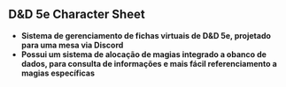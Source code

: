 ## D&D 5e Character Sheet

- **Sistema de gerenciamento de fichas virtuais de D&D 5e, projetado para uma mesa via Discord**
- **Possui um sistema de alocação de magias integrado a obanco de dados, para consulta de informações e mais fácil referenciamento a magias específicas**
